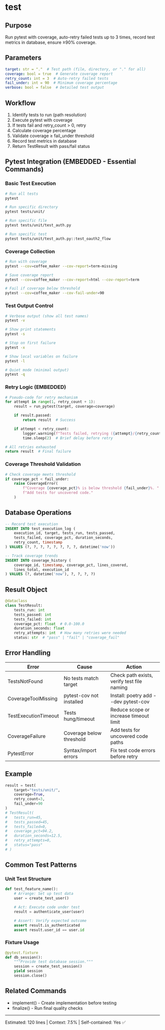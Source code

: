 # test

## Purpose
Run pytest with coverage, auto-retry failed tests up to 3 times, record test metrics in database, ensure ≥90% coverage.

## Parameters
```yaml
target: str = "."  # Test path (file, directory, or "." for all)
coverage: bool = true  # Generate coverage report
retry_count: int = 3  # Auto-retry failed tests
fail_under: int = 90  # Minimum coverage percentage
verbose: bool = false  # Detailed test output
```

## Workflow
1. Identify tests to run (path resolution)
2. Execute pytest with coverage
3. If tests fail and retry_count > 0, retry
4. Calculate coverage percentage
5. Validate coverage ≥ fail_under threshold
6. Record test metrics in database
7. Return TestResult with pass/fail status

## Pytest Integration (EMBEDDED - Essential Commands)

### Basic Test Execution
```bash
# Run all tests
pytest

# Run specific directory
pytest tests/unit/

# Run specific file
pytest tests/unit/test_auth.py

# Run specific test
pytest tests/unit/test_auth.py::test_oauth2_flow
```

### Coverage Collection
```bash
# Run with coverage
pytest --cov=coffee_maker --cov-report=term-missing

# Save coverage report
pytest --cov=coffee_maker --cov-report=html --cov-report=term

# Fail if coverage below threshold
pytest --cov=coffee_maker --cov-fail-under=90
```

### Test Output Control
```bash
# Verbose output (show all test names)
pytest -v

# Show print statements
pytest -s

# Stop on first failure
pytest -x

# Show local variables on failure
pytest -l

# Quiet mode (minimal output)
pytest -q
```

### Retry Logic (EMBEDDED)
```python
# Pseudo-code for retry mechanism
for attempt in range(1, retry_count + 1):
    result = run_pytest(target, coverage=coverage)

    if result.passed:
        return result  # Success

    if attempt < retry_count:
        logger.warning(f"Tests failed, retrying ({attempt}/{retry_count})...")
        time.sleep(2)  # Brief delay before retry

# All retries exhausted
return result  # Final failure
```

### Coverage Threshold Validation
```python
# Check coverage meets threshold
if coverage_pct < fail_under:
    raise CoverageError(
        f"Coverage {coverage_pct}% is below threshold {fail_under}%. "
        f"Add tests for uncovered code."
    )
```

## Database Operations
```sql
-- Record test execution
INSERT INTO test_execution_log (
    execution_id, target, tests_run, tests_passed,
    tests_failed, coverage_pct, duration_seconds,
    retry_count, timestamp
) VALUES (?, ?, ?, ?, ?, ?, ?, ?, datetime('now'))

-- Track coverage trends
INSERT INTO coverage_history (
    coverage_id, timestamp, coverage_pct, lines_covered,
    lines_total, execution_id
) VALUES (?, datetime('now'), ?, ?, ?, ?)
```

## Result Object
```python
@dataclass
class TestResult:
    tests_run: int
    tests_passed: int
    tests_failed: int
    coverage_pct: float  # 0.0-100.0
    duration_seconds: float
    retry_attempts: int  # How many retries were needed
    status: str  # "pass" | "fail" | "coverage_fail"
```

## Error Handling
| Error | Cause | Action |
|-------|-------|--------|
| TestsNotFound | No tests match target | Check path exists, verify test file naming |
| CoverageToolMissing | pytest-cov not installed | Install: poetry add --dev pytest-cov |
| TestExecutionTimeout | Tests hung/timeout | Reduce scope or increase timeout limit |
| CoverageFailure | Coverage below threshold | Add tests for uncovered code paths |
| PytestError | Syntax/import errors | Fix test code errors before retry |

## Example
```python
result = test(
    target="tests/unit/",
    coverage=True,
    retry_count=3,
    fail_under=90
)
# TestResult(
#   tests_run=45,
#   tests_passed=45,
#   tests_failed=0,
#   coverage_pct=94.2,
#   duration_seconds=12.5,
#   retry_attempts=0,
#   status="pass"
# )
```

## Common Test Patterns

### Unit Test Structure
```python
def test_feature_name():
    # Arrange: Set up test data
    user = create_test_user()

    # Act: Execute code under test
    result = authenticate_user(user)

    # Assert: Verify expected outcome
    assert result.is_authenticated
    assert result.user_id == user.id
```

### Fixture Usage
```python
@pytest.fixture
def db_session():
    """Provide test database session."""
    session = create_test_session()
    yield session
    session.close()
```

## Related Commands
- implement() - Create implementation before testing
- finalize() - Run final quality checks

---
Estimated: 120 lines | Context: 7.5% | Self-contained: Yes ✅

